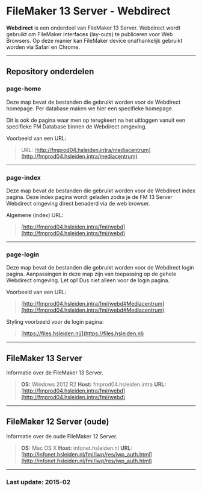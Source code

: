 # FileMaker 13 Server - Webdirect

**Webdirect** is een onderdeel van FileMaker 13 Server.
Webdirect wordt gebruikt om FileMaker interfaces (lay-outs) te publiceren voor Web Browsers.
Op deze manier kan FileMaker device onafhankelijk gebruikt worden via Safari en Chrome.

- - -

## Repository onderdelen

### page-home
Deze map bevat de bestanden die gebruikt worden voor de Webdirect homepage.
Per database maken we hier een specifieke homepage.

Dit is ook de pagina waar men op terugkeert na het uitloggen vanuit een specifieke FM Database binnen de Webdirect omgeving.

Voorbeeld van een URL:
> URL: [http://fmprod04.hsleiden.intra/mediacentrum](http://fmprod04.hsleiden.intra/mediacentrum)

- - -

### page-index
Deze map bevat de bestanden die gebruikt worden voor de Webdirect index pagina.
Deze index pagina wordt geladen zodra je de FM 13 Server Webdirect omgeving direct benaderd via de web browser.

Algemene (index) URL:
> [http://fmprod04.hsleiden.intra/fmi/webd](http://fmprod04.hsleiden.intra/fmi/webd)

- - -

### page-login
Deze map bevat de bestanden die gebruikt worden voor de Webdirect login pagina.
Aanpassingen in deze map zijn van toepassing op de gehele Webdirect omgeving.
Let op! Dus niet alleen voor de login pagina.

Voorbeeld van een URL: 
> [http://fmprod04.hsleiden.intra/fmi/webd#Mediacentrum](http://fmprod04.hsleiden.intra/fmi/webd#Mediacentrum)

Styling voorbeeld voor de login pagina:
> [https://files.hsleiden.nl/](https://files.hsleiden.nl)

- - -

## FileMaker 13 Server
Informatie over de FileMaker 13 Server.

> **OS:**   Windows 2012 R2
> **Host:** fmprod04.hsleiden.intra
> **URL:**  [http://fmprod04.hsleiden.intra/fmi/webd](http://fmprod04.hsleiden.intra/fmi/webd)

- - -

## FileMaker 12 Server (oude)
Informatie over de oude FileMaker 12 Server.

> **OS:**   Mac OS X
> **Host:** infonet.hsleiden.nl
> **URL:**  [http://infonet.hsleiden.nl/fmi/iwp/res/iwp_auth.html](http://infonet.hsleiden.nl/fmi/iwp/res/iwp_auth.html)

- - -

### Last update: 2015-02